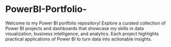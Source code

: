# PowerBI-Portfolio-
Welcome to my Power BI portfolio repository! Explore a curated collection of Power BI projects and dashboards that showcase my skills in data visualization, business intelligence, and analytics. Each project highlights practical applications of Power BI to turn data into actionable insights.
